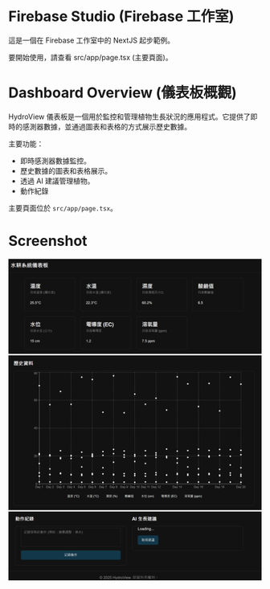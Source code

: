 
# Firebase Studio (Firebase 工作室)

這是一個在 Firebase 工作室中的 NextJS 起步範例。

要開始使用，請查看 src/app/page.tsx (主要頁面)。


# Dashboard Overview (儀表板概觀)

HydroView 儀表板是一個用於監控和管理植物生長狀況的應用程式。它提供了即時的感測器數據，並通過圖表和表格的方式展示歷史數據。

主要功能：
- 即時感測器數據監控。
- 歷史數據的圖表和表格展示。
- 透過 AI 建議管理植物。
- 動作紀錄

主要頁面位於 `src/app/page.tsx`。
# Screenshot
![Dashboard Overview](https://github.com/david0932/Hydroponics-Dashboard/blob/master/image/screenshot-1.png)
![Dashboard Overview](https://github.com/david0932/Hydroponics-Dashboard/blob/master/image/screenshot-2.png)
![Dashboard Overview](https://github.com/david0932/Hydroponics-Dashboard/blob/master/image/screenshot-3.png)